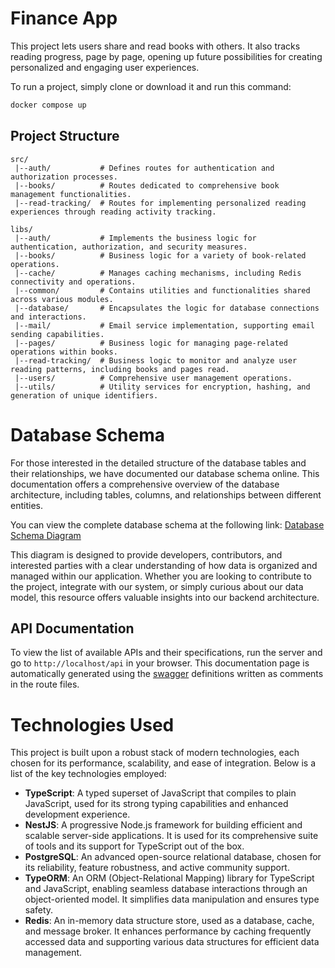 # Finance App

This project lets users share and read books with others. It also tracks reading progress, page by page, opening up future possibilities for creating personalized and engaging user experiences.

To run a project, simply clone or download it and run this command:

```bash
docker compose up
```

## Project Structure

```
src/
 |--auth/           # Defines routes for authentication and authorization processes.
 |--books/          # Routes dedicated to comprehensive book management functionalities.
 |--read-tracking/  # Routes for implementing personalized reading experiences through reading activity tracking.

libs/
 |--auth/           # Implements the business logic for authentication, authorization, and security measures.
 |--books/          # Business logic for a variety of book-related operations.
 |--cache/          # Manages caching mechanisms, including Redis connectivity and operations.
 |--common/         # Contains utilities and functionalities shared across various modules.
 |--database/       # Encapsulates the logic for database connections and interactions.
 |--mail/           # Email service implementation, supporting email sending capabilities.
 |--pages/          # Business logic for managing page-related operations within books.
 |--read-tracking/  # Business logic to monitor and analyze user reading patterns, including books and pages read.
 |--users/          # Comprehensive user management operations.
 |--utils/          # Utility services for encryption, hashing, and generation of unique identifiers.

```

# Database Schema

For those interested in the detailed structure of the database tables and their relationships, we have documented our database schema online. This documentation offers a comprehensive overview of the database architecture, including tables, columns, and relationships between different entities.

You can view the complete database schema at the following link:
[Database Schema Diagram](https://dbdiagram.io/d/65c68256ac844320aed58ff1)

This diagram is designed to provide developers, contributors, and interested parties with a clear understanding of how data is organized and managed within our application. Whether you are looking to contribute to the project, integrate with our system, or simply curious about our data model, this resource offers valuable insights into our backend architecture.

## API Documentation

To view the list of available APIs and their specifications, run the server and go to `http://localhost/api` in your browser. This documentation page is automatically generated using the [swagger](https://swagger.io/) definitions written as comments in the route files.

# Technologies Used

This project is built upon a robust stack of modern technologies, each chosen for its performance, scalability, and ease of integration. Below is a list of the key technologies employed:

- **TypeScript**: A typed superset of JavaScript that compiles to plain JavaScript, used for its strong typing capabilities and enhanced development experience.
- **NestJS**: A progressive Node.js framework for building efficient and scalable server-side applications. It is used for its comprehensive suite of tools and its support for TypeScript out of the box.
- **PostgreSQL**: An advanced open-source relational database, chosen for its reliability, feature robustness, and active community support.
- **TypeORM**: An ORM (Object-Relational Mapping) library for TypeScript and JavaScript, enabling seamless database interactions through an object-oriented model. It simplifies data manipulation and ensures type safety.
- **Redis**: An in-memory data structure store, used as a database, cache, and message broker. It enhances performance by caching frequently accessed data and supporting various data structures for efficient data management.
